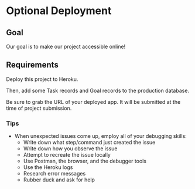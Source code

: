 # Optional Deployment

## Goal

Our goal is to make our project accessible online!

## Requirements

Deploy this project to Heroku.

Then, add some Task records and Goal records to the production database.

Be sure to grab the URL of your deployed app. It will be submitted at the time of project submission.

### Tips

- When unexpected issues come up, employ all of your debugging skills:
    - Write down what step/command just created the issue
    - Write down how you observe the issue
    - Attempt to recreate the issue locally
    - Use Postman, the browser, and the debugger tools
    - Use the Heroku logs
    - Research error messages
    - Rubber duck and ask for help
